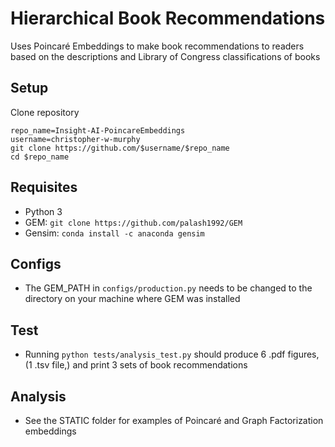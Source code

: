 # Hierarchical Book Recommendations
Uses Poincar&eacute; Embeddings to make book recommendations to readers based on the descriptions and Library of Congress classifications of books

## Setup
Clone repository
```
repo_name=Insight-AI-PoincareEmbeddings
username=christopher-w-murphy
git clone https://github.com/$username/$repo_name
cd $repo_name
```

## Requisites
- Python 3
- GEM: ```git clone https://github.com/palash1992/GEM```
- Gensim: ```conda install -c anaconda gensim```

## Configs
- The GEM_PATH in ```configs/production.py``` needs to be changed to the directory on your machine where GEM was installed

## Test
- Running ```python tests/analysis_test.py``` should produce 6 .pdf figures, (1 .tsv file,) and print 3 sets of book recommendations

## Analysis
- See the STATIC folder for examples of Poincar&eacute; and Graph Factorization embeddings 


